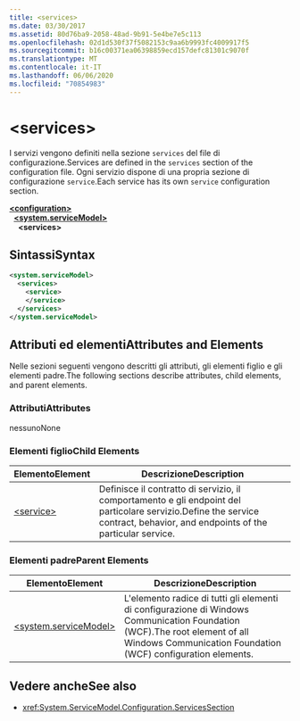 ```yaml
---
title: <services>
ms.date: 03/30/2017
ms.assetid: 80d76ba9-2058-48ad-9b91-5e4be7e5c113
ms.openlocfilehash: 02d1d530f37f5082153c9aa6b9993fc4009917f5
ms.sourcegitcommit: b16c00371ea06398859ecd157defc81301c9070f
ms.translationtype: MT
ms.contentlocale: it-IT
ms.lasthandoff: 06/06/2020
ms.locfileid: "70854983"
---
```

# \<services>
<span data-ttu-id="d40cc-101">I servizi vengono definiti nella sezione `services` del file di configurazione.</span><span class="sxs-lookup"><span data-stu-id="d40cc-101">Services are defined in the `services` section of the configuration file.</span></span> <span data-ttu-id="d40cc-102">Ogni servizio dispone di una propria sezione di configurazione `service`.</span><span class="sxs-lookup"><span data-stu-id="d40cc-102">Each service has its own `service` configuration section.</span></span>  
  
[**\<configuration>**](../configuration-element.md)\
&nbsp;&nbsp;[**\<system.serviceModel>**](system-servicemodel.md)\
&nbsp;&nbsp;&nbsp;&nbsp;**\<services>**  
  
## <a name="syntax"></a><span data-ttu-id="d40cc-103">Sintassi</span><span class="sxs-lookup"><span data-stu-id="d40cc-103">Syntax</span></span>  
  
```xml  
<system.serviceModel>
  <services>
    <service>
    </service>
  </services>
</system.serviceModel>
```  
  
## <a name="attributes-and-elements"></a><span data-ttu-id="d40cc-104">Attributi ed elementi</span><span class="sxs-lookup"><span data-stu-id="d40cc-104">Attributes and Elements</span></span>  
 <span data-ttu-id="d40cc-105">Nelle sezioni seguenti vengono descritti gli attributi, gli elementi figlio e gli elementi padre.</span><span class="sxs-lookup"><span data-stu-id="d40cc-105">The following sections describe attributes, child elements, and parent elements.</span></span>  
  
### <a name="attributes"></a><span data-ttu-id="d40cc-106">Attributi</span><span class="sxs-lookup"><span data-stu-id="d40cc-106">Attributes</span></span>  
 <span data-ttu-id="d40cc-107">nessuno</span><span class="sxs-lookup"><span data-stu-id="d40cc-107">None</span></span>  
  
### <a name="child-elements"></a><span data-ttu-id="d40cc-108">Elementi figlio</span><span class="sxs-lookup"><span data-stu-id="d40cc-108">Child Elements</span></span>  
  
|<span data-ttu-id="d40cc-109">Elemento</span><span class="sxs-lookup"><span data-stu-id="d40cc-109">Element</span></span>|<span data-ttu-id="d40cc-110">Descrizione</span><span class="sxs-lookup"><span data-stu-id="d40cc-110">Description</span></span>|  
|-------------|-----------------|  
|[\<service>](service.md)|<span data-ttu-id="d40cc-111">Definisce il contratto di servizio, il comportamento e gli endpoint del particolare servizio.</span><span class="sxs-lookup"><span data-stu-id="d40cc-111">Define the service contract, behavior, and endpoints of the particular service.</span></span>|  
  
### <a name="parent-elements"></a><span data-ttu-id="d40cc-112">Elementi padre</span><span class="sxs-lookup"><span data-stu-id="d40cc-112">Parent Elements</span></span>  
  
|<span data-ttu-id="d40cc-113">Elemento</span><span class="sxs-lookup"><span data-stu-id="d40cc-113">Element</span></span>|<span data-ttu-id="d40cc-114">Descrizione</span><span class="sxs-lookup"><span data-stu-id="d40cc-114">Description</span></span>|  
|-------------|-----------------|  
|[\<system.serviceModel>](system-servicemodel.md)|<span data-ttu-id="d40cc-115">L'elemento radice di tutti gli elementi di configurazione di Windows Communication Foundation (WCF).</span><span class="sxs-lookup"><span data-stu-id="d40cc-115">The root element of all Windows Communication Foundation (WCF) configuration elements.</span></span>|  
  
## <a name="see-also"></a><span data-ttu-id="d40cc-116">Vedere anche</span><span class="sxs-lookup"><span data-stu-id="d40cc-116">See also</span></span>

- <xref:System.ServiceModel.Configuration.ServicesSection>
